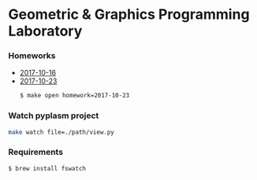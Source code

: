 # Geometric & Graphics Programming Laboratory


### Homeworks
- [2017-10-16](https://github.com/menxit/ggpl/blob/master/2017-10-16/notebook.ipynb)
- [2017-10-23](https://github.com/menxit/ggpl/blob/master/2017-10-23/notebook.ipynb)
    ```sh
    $ make open homework=2017-10-23
    ```

### Watch pyplasm project
```sh
make watch file=./path/view.py
```

### Requirements
```sh
$ brew install fswatch
```
